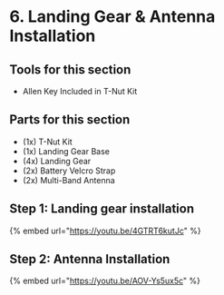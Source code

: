 # 6. Landing Gear & Antenna Installation



## Tools for this section

* Allen Key Included in T-Nut Kit

## Parts for this section

* (1x) T-Nut Kit
* (1x) Landing Gear Base
* (4x) Landing Gear
* (2x) Battery Velcro Strap
* (2x) Multi-Band Antenna



## Step 1: Landing gear installation

{% embed url="https://youtu.be/4GTRT6kutJc" %}





## Step 2: Antenna Installation

{% embed url="https://youtu.be/AOV-Ys5ux5c" %}
